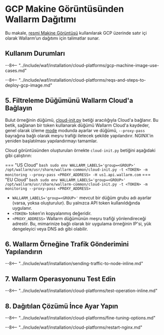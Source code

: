 [link-launch-instance]:     https://cloud.google.com/deep-learning-vm/docs/quickstart-marketplace

[img-ssh-key-generation]:       ../../../../images/installation-gcp/common/ssh-key-generation.png
[versioning-policy]:            ../../../../updating-migrating/versioning-policy.md#version-list
[img-wl-console-users]:         ../../../../images/check-user-no-2fa.png
[img-create-wallarm-node]:      ../../../../images/user-guides/nodes/create-cloud-node.png
[deployment-platform-docs]:     ../../../../installation/supported-deployment-options.md
[node-token]:                       ../../../../quickstart/getting-started.md#deploy-the-wallarm-filtering-node
[api-token]:                        ../../../../user-guides/settings/api-tokens.md
[wallarm-token-types]:              ../../../../user-guides/nodes/nodes.md#api-and-node-tokens-for-node-creation
[platform]:                         ../../../../installation/supported-deployment-options.md
[ptrav-attack-docs]:                ../../../../attacks-vulns-list.md#path-traversal
[attacks-in-ui-image]:              ../../../../images/admin-guides/test-attacks-quickstart.png
[wallarm-nginx-directives]:         ../../../../admin-en/configure-parameters-en.md
[autoscaling-docs]:                 ../../../../admin-en/installation-guides/google-cloud/autoscaling-overview.md
[real-ip-docs]:                     ../../../../admin-en/using-proxy-or-balancer-en.md
[allocate-memory-docs]:             ../../../../admin-en/configuration-guides/allocate-resources-for-node.md
[limiting-request-processing]:      ../../../../user-guides/rules/configure-overlimit-res-detection.md
[logs-docs]:                        ../../../../admin-en/configure-logging.md
[wallarm-mode]:                     ../../../../admin-en/configure-wallarm-mode.md
[wallarm-api-via-proxy]:            ../../../../admin-en/configuration-guides/access-to-wallarm-api-via-proxy.md
[img-grouped-nodes]:                ../../../../images/user-guides/nodes/grouped-nodes.png
[cloud-init-spec]:                  ../../../cloud-platforms/cloud-init.md
[wallarm_force_directive]:          ../../../../admin-en/configure-parameters-en.md#wallarm_force
[ip-lists-docs]:                    ../../../../user-guides/ip-lists/overview.md
[api-spec-enforcement-docs]:        ../../../../api-specification-enforcement/overview.md

# GCP Makine Görüntüsünden Wallarm Dağıtımı

Bu makale, [resmi Makine Görüntüsü](https://console.cloud.google.com/launcher/details/wallarm-node-195710/wallarm-node) kullanılarak GCP üzerinde satır içi olarak Wallarm’un dağıtımı için talimatlar sunar.

## Kullanım Durumları

--8<-- "../include/waf/installation/cloud-platforms/gcp-machine-image-use-cases.md"

--8<-- "../include/waf/installation/cloud-platforms/reqs-and-steps-to-deploy-gcp-image.md"

## 5. Filtreleme Düğümünü Wallarm Cloud'a Bağlayın

Bulut örneğinin düğümü, [cloud-init.py][cloud-init-spec] betiği aracılığıyla Cloud'a bağlanır. Bu betik, sağlanan bir token kullanarak düğümü Wallarm Cloud'a kaydeder, genel olarak izleme [mode][wallarm-mode] modunda ayarlar ve düğümü, `--proxy-pass` bayrağına bağlı olarak meşru trafiği iletecek şekilde yapılandırır. NGINX'in yeniden başlatılması yapılandırmayı tamamlar.

Cloud görüntüsünden oluşturulan örnekte `cloud-init.py` betiğini aşağıdaki gibi çalıştırın:

=== "US Cloud"
    ``` bash
    sudo env WALLARM_LABELS='group=<GROUP>' /opt/wallarm/usr/share/wallarm-common/cloud-init.py -t <TOKEN> -m monitoring --proxy-pass <PROXY_ADDRESS> -H us1.api.wallarm.com
    ```
=== "EU Cloud"
    ``` bash
    sudo env WALLARM_LABELS='group=<GROUP>' /opt/wallarm/usr/share/wallarm-common/cloud-init.py -t <TOKEN> -m monitoring --proxy-pass <PROXY_ADDRESS>
    ```

* `WALLARM_LABELS='group=<GROUP>'` mevcut bir düğüm grubu adı ayarlar (varsa, yoksa oluşturulur). Bu yalnızca API token kullanıldığında uygulanır.
* `<TOKEN>` token’ın kopyalanmış değeridir.
* `<PROXY_ADDRESS>` Wallarm düğümünün meşru trafiği yönlendireceği adrestir. Bu, mimarinize bağlı olarak bir uygulama örneğinin IP'si, yük dengeleyici veya DNS adı gibi olabilir.

## 6. Wallarm Örneğine Trafik Gönderimini Yapılandırın

--8<-- "../include/waf/installation/sending-traffic-to-node-inline.md"

## 7. Wallarm Operasyonunu Test Edin

--8<-- "../include/waf/installation/cloud-platforms/test-operation-inline.md"

## 8. Dağıtılan Çözümü İnce Ayar Yapın

--8<-- "../include/waf/installation/cloud-platforms/fine-tuning-options.md"

--8<-- "../include/waf/installation/cloud-platforms/restart-nginx.md"